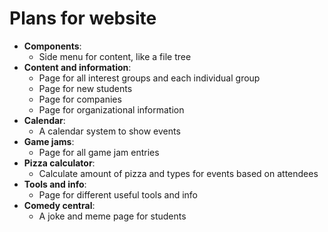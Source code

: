 # Plans for website

- **Components**:
  - Side menu for content, like a file tree
- **Content and information**:
  - Page for all interest groups and each individual group
  - Page for new students
  - Page for companies
  - Page for organizational information
- **Calendar**:
  - A calendar system to show events
- **Game jams**:
  - Page for all game jam entries
- **Pizza calculator**:
  - Calculate amount of pizza and types for events based on attendees
- **Tools and info**:
  - Page for different useful tools and info
- **Comedy central**:
  - A joke and meme page for students
